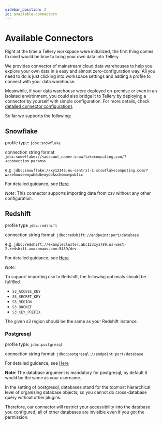 ```yaml
---
sidebar_position: 2
id: available-connectors
---
```


# Available Connectors

Right at the time a Tellery workspace were initialized, the first thing comes to mind would be how to bring your own data into Tellery.

We provides connector of mainstream cloud data warehouses to help you explore your own data in a easy and almost zero-configuration way. All you need to do is just clicking into workspace settings and adding a profile to connect with your data warehouse.

Meanwhile, if your data warehouse were deployed on-premise or even in an isolated environment, you could also bridge it to Tellery by deploying a connector by yourself with simple configuration. For more details, check [detailed connector configurations](/docs/connector/deployment)

So far we supports the following:

## Snowflake

profile type: `jdbc:snowflake`

connection string format: `jdbc:snowflake://<account_name>.snowflakecomputing.com/?<connection_params>`

e.g. `jdbc:snowflake://xy12345.eu-central-1.snowflakecomputing.com/?warehouse=mywh&db=mydb&schema=public`

For detailed guidance, see [Here](https://docs.snowflake.com/en/user-guide/jdbc-configure.html)

*Note*: This connector supports importing data from csv without any other configuration.
## Redshift

profile type `jdbc:redshift`

connection string format: `jdbc:redshift://endpoint:port/database`

e.g. `jdbc:redshift://examplecluster.abc123xyz789.us-west-2.redshift.amazonaws.com:5439/dev`

For detailed guidance, see [Here](https://docs.aws.amazon.com/redshift/latest/mgmt/jdbc20-install.html)

*Note:*

To support importing csv to Redshift, the following optionals should be fulfilled

- `S3_ACCESS_KEY`
- `S3_SECRET_KEY`
- `S3_REGION`
- `S3_BUCKET`
- `S3_KEY_PREFIX`

The given s3 region should be the same as your Redshift instance.

### Postgresql

profile type: `jdbc:postgresql`

connection string format: `jdbc:postgresql://endpoint:port/database`

For detailed guidance, see [Here](https://jdbc.postgresql.org/documentation/head/connect.html)

**Note**: The database argument is mandatory for postgresql, by default it would be the same as your username.

In the setting of postgresql, databases stand for the topmost hierarchical level of organizing database objects, so you cannot do cross-database query without other plugins.

Therefore, our connector will restrict your accessibility into the database you configured, all of other databases are invisible even if you got the permission.
